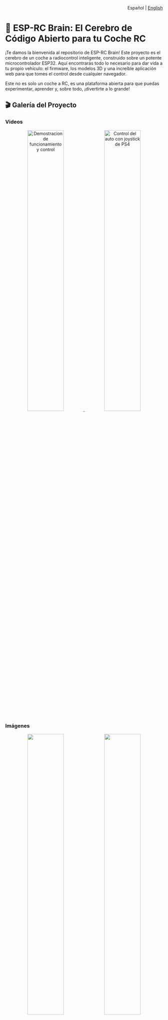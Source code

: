 <div align="right">
<span>Español | <a href="README.en.md">English</a></span>
</div>

# 🚗 ESP-RC Brain: El Cerebro de Código Abierto para tu Coche RC

¡Te damos la bienvenida al repositorio de ESP-RC Brain! Este proyecto es el cerebro de un coche a radiocontrol inteligente, construido sobre un potente microcontrolador ESP32. Aquí encontrarás todo lo necesario para dar vida a tu propio vehículo: el firmware, los modelos 3D y una increíble aplicación web para que tomes el control desde cualquier navegador.

Este no es solo un coche a RC, es una plataforma abierta para que puedas experimentar, aprender y, sobre todo, ¡divertirte a lo grande!

## 🎬 Galería del Proyecto

### Videos

<p align="center">
<a href="https://www.youtube.com/watch?v=_Qa1ab6sNVU">
<img src="https://img.youtube.com/vi/_Qa1ab6sNVU/0.jpg" alt="Demostracion de funcionamiento y control" width="48%">
</a>
<a href="https://www.youtube.com/watch?v=7CDSC2cwirc">
<img src="https://img.youtube.com/vi/7CDSC2cwirc/0.jpg" alt="Control del auto con joystick de PS4" width="48%">
</a>
</p>

### Imágenes

<p align="center">
  <img src="Imagenes/Auto/IMG_3500.jpg" width="48%">
  <img src="Imagenes/Auto/IMG_3511.jpg" width="48%">
</p>
<p align="center">
  <img src="Imagenes/Auto/IMG_3530.jpg" width="48%">
  <img src="Imagenes/Auto/IMG_3536.jpg" width="48%">
</p>
<p align="center">
  <img src="Imagenes/Auto/IMG_3509.jpg" width="48%">
  <img src="Imagenes/Auto/IMG_3506.jpg" width="48%">
</p>
<p align="center">
  <img src="Imagenes/Auto/IMG_3522.jpg" width="48%">
  <img src="Imagenes/Auto/IMG_3550.jpg" width="48%">
</p>
<p align="center">
  <img src="Imagenes/Auto/IMG_184553978.jpg" width="48%">
  <img src="Imagenes/Auto/IMG_184553978.jpg" width="48%">
</p>

## ✨ Características Principales

-   **Control Total y Flexible:**
    -   **Bluetooth:** Conecta tu joystick o gamepad Bluetooth favorito (PS3, PS4, PS5, Xbox, etc.) y conduce con precisión gracias a la librería [Bluepad32](https://github.com/ricardoquesada/bluepad32).
    -   **Wi-Fi:** Usa la aplicación web integrada para controlar cada aspecto del coche desde tu teléfono, tablet o PC.

-   **Modos de Conectividad:**
    -   **Access Point (AP):** El coche crea su propia red Wi-Fi para que te conectes directamente, ideal para usarlo en cualquier lugar.
    -   **Modo Cliente:** Conecta el coche a tu red Wi-Fi existente para mayor comodidad en casa.

-   **Programación de Movimientos:** ¡Convierte tu coche en un robot programable!
    -   **Editor de Secuencias:** Desde la pestaña "Programa", puedes crear secuencias de movimiento personalizadas. Añade pasos como "Avanzar", "Girar a la Derecha" o "Esperar" y ajusta la duración de cada uno en milisegundos.
    -   **Modo de Programación para Niños:** Una interfaz visual y súper simplificada donde los niños pueden arrastrar y soltar bloques de comandos (avanzar, retroceder, girar, tocar la bocina) para crear sus propios programas de forma fácil e intuitiva.
    -   **Grabación y Reproducción en Tiempo Real:**
        -   **Graba Maniobras:** Pulsa el botón de grabar en la interfaz y simplemente conduce. El sistema registrará cada uno de tus movimientos, ya sea que uses los joysticks virtuales o un gamepad Bluetooth.
        -   **Luz Indicadora:** Un LED en el coche parpadeará en rojo para indicar que la grabación está activa.
        -   **Guarda y Ejecuta:** Los programas grabados y los creados en el editor se pueden guardar en la memoria del ESP32, exportar/importar como archivos JSON, y ejecutar cuando quieras, especificando el número de repeticiones o en bucle infinito.

-   **Aplicación Web Completa e Intuitiva:**
    -   **Dos Estilos de Joystick:** Elige entre un joystick unificado o dos palancas separadas (estilo tanque).
    -   **Configuración en Tiempo Real:** Ajusta la velocidad máxima, la velocidad mínima de arranque, la alineación del servo, los límites de giro y más, ¡todo desde el navegador y al instante!
    -   **Control Avanzado de Luces LED:** Personaliza las luces de tu coche (WS2812B). Crea grupos de LEDs y asígnales funciones como luz de posición, freno, marcha atrás, intermitentes, luz de interior o neón (Underglow). La configuración se puede importar y exportar.
    -   **Gestión del Sistema:** Reinicia el ESP32 o restaura la configuración de fábrica con un solo clic.

-   **Firmware Robusto y Abierto:** Escrito en C++ sobre el framework oficial de Espressif (ESP-IDF), garantizando un rendimiento y estabilidad de nivel profesional.

## 📂 Estructura del Proyecto

Hemos organizado el repositorio de forma lógica para que encuentres todo fácilmente.

```
esprc-brain-c6/
├── Firmware/
│   ├── main/             # Código fuente principal del ESP32 (C++).
│   │   ├── src/          # Archivos .cpp con la lógica de la aplicación.
│   │   └── include/      # Archivos de cabecera .h.
│   │
│   ├── webapp/           # Código fuente de la aplicación web (HTML, CSS, JS).
│   │
│   ├── components/       # Librerías y componentes de ESP-IDF (como Bluepad32).
│   └── build/            # Carpeta de compilación (generada automáticamente).
│
├── Models/               # Modelos 3D para imprimir las piezas del coche.
│   ├── SCADs/            # Archivos fuente de OpenSCAD (modificables).
│   ├── STLs/             # Archivos STL listos para imprimir.
│   └── README.MD         # Instrucciones sobre los modelos 3D.
│
├── README.md             # ¡Estás aquí!
└── LICENSE               # La licencia MIT de este proyecto.
```

## 🔩 Modelos 3D

Todos los modelos 3D utilizados para imprimir el chasis y la carrocería del coche se encuentran en la carpeta `Models`. Dentro de ella, encontrarás instrucciones más detalladas en el archivo `README.MD`.

- **[Ver detalles de los modelos 3D](./Models/README.MD)**

## 🚀 Primeros Pasos

¿Listo para construir? Aquí te explicamos cómo poner todo en marcha.

### Requisitos Previos

1.  **Hardware:** 
    - Un microcontrolador ESP32 (Se puede utilizar un ESP32 o un ESP32-C6).
    - LEDs WS2812 si se quieren usar las luces.
    - Driver de motor DC. Probado con L298N
    - Motor/es DC (para la aceleracion)
    - Motor Servo (para la direccion)
    - Alimentacion:
      - Actualmente estoy usando 3 baterias 18650 conectadas a un protector de bateria. Y un regulador Step-Down para bajar la tension a 5v para el ESP32 y el Motor Servo.
2.  **Software:**
    -   [ESP-IDF](https://docs.espressif.com/projects/esp-idf/en/stable/esp32/get-started/index.html): El entorno de desarrollo de Espressif.
    -   [Node.js y npm](https://nodejs.org/): Para gestionar y compilar la aplicación web. (Solo necesario si se quiere modificar la webapp)
    -   [Git](https://git-scm.com/): Para clonar el repositorio.

### Preparar el Firmware (ESP32)

1.  **Clona el repositorio:**
    Es muy importante usar la opción `--recursive` para descargar también los submódulos necesarios (como Bluepad32).
    ```bash
    git clone --recursive https://gitlab.com/falmon/esprc-brain.git
    cd esprc-brain-c6/Firmware
    ```

2.  **Configura el proyecto:**
    Abre el menú de configuración de ESP-IDF para ajustar parámetros específicos de tu hardware si fuera necesario.
    ```bash
    idf.py menuconfig
    ```

3.  **Compila el firmware:**
    Este comando compilará todo el código C++ y lo preparará para ser transferido al ESP32.
    ```bash
    idf.py build
    ```

4.  **Flashea el ESP32:**
    Conecta tu ESP32 por USB y ejecuta el siguiente comando. Recuerda cambiar `/dev/ttyUSB0` por el puerto serie que corresponda en tu sistema.
    ```bash
    idf.py -p /dev/ttyUSB0 flash monitor
    ```
    Este comando flashea el firmware y abre una consola serie para que veas los mensajes de diagnóstico en tiempo real.

### Desarrollo de la WebApp (Opcional)

Si quieres modificar la interfaz web, sigue estos pasos. La webapp usa **Gulp.js** para empaquetar todo el código (HTML, CSS, JS) en un único archivo que se integra en el firmware.

1.  **Navega a la carpeta de la webapp:**
    ```bash
    cd esprc-brain-c6/Firmware/webapp
    ```

2.  **Instala las dependencias:**
    ```bash
    npm install
    ```

3.  **Comandos útiles:**
    -   `npm run build` o `gulp`: Compila la webapp. Este comando empaqueta y minifica los archivos de `src/` y copia el `index.html` resultante en la carpeta `Firmware/main/`, listo para ser incluido en el firmware.
    -   `npm run serve`: Inicia un servidor local para probar la webapp en tu navegador sin necesidad de flashear el ESP32.
    -   `npm run clean`: Borra los archivos generados por la compilación.

> **Nota:** Después de modificar la webapp y compilarla con `npm run build`, debes volver a compilar y flashear el firmware del ESP32 para que los cambios surtan efecto en el coche.

## 🔧 Guía de Uso

### Primera Conexión

Por defecto, el ESP32 se inicia en **Modo Access Point (AP)**.

1.  **Conéctate a la red Wi-Fi:** En tu teléfono o PC, busca una red Wi-Fi llamada **"ESP-RC-CAR"** y conéctate a ella.
2.  **Abre la interfaz web:** Abre tu navegador y ve a la dirección [http://ecar.local](http://ecar.local) o [http://192.168.4.1](http://192.168.4.1).
3.  **¡A conducir!** Ya estás en la interfaz de control. Desde la pestaña **"Conexión"**, puedes cambiar al modo Cliente para que el coche se conecte a tu red Wi-Fi local.

### Conexion de Joystick Bluetooth

1. Poner el joystick en modo pairing
2. Asegurarse de tener el bluetooth activado en la seccion de **Configuración del Auto**
3. El ESP32 se conectara automaticamente al joystick

#### Layout
  <img src="Imagenes/Joystick-es.png" width="90%">

## Guía Detallada de la Interfaz Web

La aplicación web te da un control granular sobre todas las funciones del coche. Se divide en las siguientes pestañas:

  <img src="Imagenes/Webapp/es/01.png" width="15%">

### 🕹️ Joystick A
<table>
<tr>
<td width="25%" valign="top">
<img src="Imagenes/Webapp/es/02.png" width="100%">
</td>
<td valign="top">
Este modo presenta un solo joystick virtual para un control unificado del vehículo.
<ul>
  <li><strong>Controles disponibles:</strong>
    <ul>
      <li><strong>Ubicación del Joystick:</strong> Puedes cambiar la posición del control en la pantalla para mayor comodidad.</li>
      <li><strong>Luces:</strong> Cicla entre los modos de faros (apagado, posición, bajas y altas).</li>
      <li><strong>Intermitentes:</strong> Activa las luces de giro izquierda y derecha.</li>
      <li><strong>Balizas:</strong> Activa las luces de emergencia.</li>
    </ul>
  </li>
</ul>
</td>
</tr>
</table>

### 🕹️🕹️ Joystick B
<table width="100%">
<tr>
<td width="40%" valign="top">
<img src="Imagenes/Webapp/es/03.png" width="100%">
</td>
<td valign="top">
Este modo ofrece dos joysticks virtuales para un manejo independiente de la aceleración y la dirección, similar a un tanque.
<ul>
  <li><strong>Controles disponibles:</strong>
    <ul>
      <li><strong>Joystick de Dirección:</strong> Controla el servo de giro.</li>
      <li><strong>Joystick de Aceleración:</strong> Controla la velocidad y el sentido de los motores.</li>
      <li><strong>Invertir Joysticks:</strong> Intercambia la posición de los joysticks en pantalla.</li>
      <li><strong>Controles de Luces:</strong> Idénticos a los del Joystick A (faros, intermitentes, balizas).</li>
    </ul>
  </li>
</ul>
</td>
</tr>
</table>

### 👨‍💻 Programa
<table width="100%">
<tr>
<td width="40%" valign="top">
<!-- IMAGEN DE LA PESTAÑA PROGRAMA -->
<img src="Imagenes/Webapp/es/09.png" width="100%">
</td>
<td valign="top">
Esta pestaña convierte el coche en un robot programable. Aquí puedes crear, guardar y ejecutar secuencias de movimientos.
<ul>
  <li><strong>Controles del Programa:</strong>
    <ul>
      <li><strong>Cargar/Subir:</strong> Carga un programa desde la memoria del ESP32 o sube el que has creado para guardarlo.</li>
      <li><strong>Exportar/Importar:</strong> Guarda tu programa en un archivo JSON en tu dispositivo o importa uno que ya tengas.</li>
      <li><strong>Ejecutar/Detener:</strong> Inicia o para la ejecución de la secuencia.</li>
      <li><strong>Iteraciones:</strong> Define cuántas veces se repetirá el programa, o márcalo como infinito.</li>
    </ul>
  </li>
  <li><strong>Secuencia de Acciones:</strong>
    <ul>
      <li><strong>Añadir Acción:</strong> Agrega un nuevo paso a la secuencia.</li>
      <li><strong>Configurar Acción:</strong> Para cada paso, puedes elegir una dirección (avanzar, retroceder, etc.) y establecer una duración en milisegundos.</li>
      <li><strong>Ordenar y Eliminar:</strong> Arrastra las acciones para cambiar su orden o elimínalas individualmente.</li>
    </ul>
  </li>
</ul>
</td>
</tr>
</table>

### 🧒 Modo Niños
<table width="100%">
<tr>
<td width="40%" valign="top">
<!-- IMAGEN DE LA PESTAÑA MODO NIÑOS -->
<img src="Imagenes/Webapp/es/10.png" width="100%">
</td>
<td valign="top">
Una interfaz simplificada y visual diseñada para que los niños aprendan los fundamentos de la programación por bloques.
<ul>
  <li><strong>Paleta de Comandos:</strong>
    <ul>
      <li><strong>Botones Grandes:</strong> En lugar de un editor complejo, hay botones grandes para cada acción (avanzar, girar, retroceder, tocar bocina, esperar).</li>
      <li><strong>Construcción de Secuencia:</strong> Cada vez que se presiona un botón de comando, este se añade a la secuencia visual en la parte inferior.</li>
    </ul>
  </li>
  <li><strong>Ejecución de la Secuencia:</strong>
    <ul>
      <li>Los controles son sencillos: Ejecutar, Detener y Limpiar todo.</li>
      <li>También permite definir el número de repeticiones o un bucle infinito, igual que en el modo avanzado.</li>
    </ul>
  </li>
</ul>
</td>
</tr>
</table>

### 📡 Conexión
<table width="100%">
<tr>
<td width="40%" valign="top">
<img src="Imagenes/Webapp/es/04.png" width="100%">
</td>
<td valign="top">
Aquí puedes configurar todo lo relacionado con la conectividad del ESP32.
<ul>
  <li><strong>Direcciones de Red:</strong>
    <ul>
      <li><strong>Dirección IP:</strong> Muestra la IP actual del ESP32.</li>
      <li><strong>URL de WebSocket:</strong> Dirección para la comunicación en tiempo real (control de movimiento). Puedes cambiarla para desarrollo local sin necesidad de guardar. Requiere pulsar `Reconectar Websocket`.</li>
      <li><strong>URL de API:</strong> Dirección para comandos y configuraciones. También se puede cambiar para desarrollo local.</li>
    </ul>
  </li>
  <li><strong>Configuración Wi-Fi:</strong>
    <ul>
      <li><strong>Modo Wi-Fi:</strong> Elige cómo se conecta el ESP32.
        <ul>
          <li><strong>Punto de Acceso (AP):</strong> El ESP32 crea su propia red Wi-Fi. Ideal para uso en exteriores.</li>
          <li><strong>Cliente:</strong> El ESP32 se conecta a una red Wi-Fi existente.</li>
        </ul>
      </li>
    </ul>
  </li>
  <li><strong>Acciones:</strong>
    <ul>
      <li><strong>Actualizar:</strong> Obtiene la configuración actual desde el ESP32.</li>
      <li><strong>Guardar:</strong> Almacena los cambios de configuración en el ESP32.</li>
      <li><strong>Reconectar Websocket:</strong> Reinicia la conexión de control en tiempo real.</li>
    </ul>
  </li>
</ul>
</td>
</tr>
</table>

### 🚗 Configuración del Auto
<table width="100%">
<tr>
<td width="40%" valign="top">
<img src="Imagenes/Webapp/es/05.png" width="100%">
</td>
<td valign="top">
En esta sección se ajustan los parámetros físicos del coche.
<ul>
  <li><strong>Ajustes de Aceleración:</strong>
    <ul>
      <li><strong>Velocidad Máxima:</strong> Limita la potencia máxima de los motores DC.</li>
      <li><strong>Velocidad Mínima:</strong> Define la potencia mínima para que los motores empiecen a moverse.</li>
    </ul>
  </li>
  <li><strong>Ajustes de Dirección:</strong>
    <ul>
      <li><strong>Alineación:</strong> Calibra el punto central del servo de dirección.</li>
      <li><strong>Límite Giro Izquierdo:</strong> Establece el ángulo máximo de giro a la izquierda.</li>
      <li><strong>Límite Giro Derecho:</strong> Establece el ángulo máximo de giro a la derecha.</li>
    </ul>
  </li>
  <li><strong>Ajustes de Luces Automáticas:</strong>
    <ul>
      <li><strong>Activar Intermitentes Automáticos:</strong> Activa luces de giro automaticas.</li>
      <li><strong>Umbral Intermitentes Automáticos:</strong> Umbral para activacion de luces de giro.</li>
    </ul>
  </li>
  <li><strong>Bluetooth:</strong>
    <ul>
      <li><strong>Habilitar Bluetooth:</strong> Activa el modo de emparejamiento para conectar un nuevo joystick.</li>
      <li><strong>¡Atención!</strong> El Bluetooth se deshabilita por defecto al iniciar en modo AP para evitar conflictos.</li>
    </ul>
  </li>
</ul>
</td>
</tr>
</table>

### 💡 Configuración LED
<table width="100%">
<tr>
<td width="40%" valign="top">
<img src="Imagenes/Webapp/es/06.png" width="100%">
</td>
<td valign="top">
Personaliza el sistema de iluminación de tu coche. Se requieren LEDs direccionables (tipo WS2812B).
<ul>
  <li><strong>Definición de LEDs:</strong>
    <ul>
      <li>Primero, especifica la <strong>cantidad total de LEDs</strong> conectados en serie.</li>
      <li>Luego, crea <strong>grupos de LEDs</strong> asignándoles una función. Puedes definir los LEDs de un grupo con números separados por comas (ej: `0,1,5`) o rangos (ej: `6-9`), o una combinación (ej: `0,6-7,9-10,12`).</li>
    </ul>
  </li>
  <li><strong>Funciones de los Grupos:</strong>
  Para cada grupo, puedes definir la función, el color y el brillo.
    <ul>
      <li>`LUZ POSICION FRONTAL`: Faros delanteros.</li>
      <li>`LUZ POSICION TRASERA`: Faros traseros.</li>
      <li>`LUZ DE FRENO`</li>
      <li>`LUZ DE MARCHA ATRAS`</li>
      <li>`INTERMITENTE IZQUIERDO`</li>
      <li>`INTERMITENTE DERECHO`</li>
      <li>`LUZ INTERIOR`</li>
      <li>`LUZ BAJOS` (Efecto neón)</li>
    </ul>
  </li>
  <li><strong>Comportamiento Actual:</strong>
    <ul>
      <li>Las luces de posición, interior y bajos se activan con el botón de faros y tienen 3 niveles de intensidad.</li>
      <li>Los intermitentes se activan tanto al girar como con las balizas.</li>
      <li>La luz de marcha atrás aún no está implementada.</li>
    </ul>
  </li>
</ul>
</td>
</tr>
</table>

### ⚙️ Administración ESP32
<table width="100%">
<tr>
<td width="25%" valign="top">
<img src="Imagenes/Webapp/es/07.png" width="100%">
</td>
<td valign="top">
Tareas de mantenimiento del microcontrolador.
<ul>
  <li><strong>Reiniciar ESP32:</strong> Realiza un reinicio por software.</li>
  <li><strong>Limpiar Configuración (Hard Reset):</strong> Borra toda la configuración guardada y la restaura a los valores por defecto.</li>
</ul>
</td>
</tr>
</table>

### 🔧 Ajustes
<table width="100%">
<tr>
<td width="25%" valign="top">
<img src="Imagenes/Webapp/es/08.png" width="100%">
</td>
<td valign="top">
Configuraciones propias de la aplicación web.
<ul>
  <li><strong>Idioma:</strong> Cambia el idioma de la interfaz.</li>
  <li><strong>Apariencia:</strong> Elige entre el modo claro y el modo oscuro.</li>
</ul>
</td>
</tr>
</table>

## 🤝 ¿Quieres Contribuir?

¡Las contribuciones son el motor del código abierto y son más que bienvenidas! Si tienes una idea, has encontrado un error o quieres añadir una nueva funcionalidad, sigue estos pasos:

1.  Haz un **Fork** de este repositorio.
2.  Crea una nueva rama para tu funcionalidad (`git checkout -b feature/mi-idea-genial`).
3.  Realiza tus cambios y haz commit (`git commit -m 'Añado una nueva idea genial'`).
4.  Sube tu rama a tu fork (`git push origin feature/mi-idea-genial`).
5.  Abre un **Pull Request** para que podamos revisar tu aportación.

## 📝 Tareas Pendientes (ToDo)

-   [ ] Agregar un esquema del circuito electrónico.
-   [ ] Función para exportar e importar la configuración completa del coche.



## 🙏 Agradecimientos

-   **[Duke Doks](https://dukedoks.com/):** Por crear y compartir los increíbles modelos 3D del [chasis](https://dukedoks.com/portfolio/guia-chasis-rc/) y la [carrocería](https://dukedoks.com/portfolio/guia-delorean-bttf/).
-   **[Ricardo Quesada](https://github.com/ricardoquesada):** Por desarrollar la fantástica librería [Bluepad32](https://github.com/ricardoquesada/bluepad32).
-   **[Benoît Blanchon](https://github.com/bblanchon):** Por la indispensable librería [ArduinoJson](https://github.com/bblanchon/ArduinoJson).

## 📜 Licencia

Este proyecto está distribuido bajo la **Licencia MIT**. Esto significa que eres libre de usar, modificar y distribuir el código como quieras, siempre que mantengas el aviso de copyright original.

> **Importante:** Bluepad32 depende de la librería [BTstack](https://github.com/bluekitchen/btstack), que es gratuita para proyectos de código abierto pero requiere una licencia comercial para proyectos de código cerrado.

---
Hecho con ❤️, ☕ y muchos cables por [Facundo Almon](https://github.com/facundoAlmon).